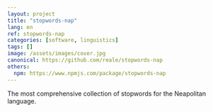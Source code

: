 ```yaml
---
layout: project
title: "stopwords-nap"
lang: en
ref: stopwords-nap
categories: [software, linguistics]
tags: []
image: /assets/images/cover.jpg
canonical: https://github.com/reale/stopwords-nap
others:
  npm: https://www.npmjs.com/package/stopwords-nap
---
```


The most comprehensive collection of stopwords for the Neapolitan language.
